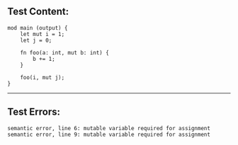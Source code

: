 
Test Content: 
-------------------------
```
mod main (output) { 
    let mut i = 1;
    let j = 0;

    fn foo(a: int, mut b: int) {
        b += 1;
    }

    foo(i, mut j);
}
```
------------------------

Test Errors:
-------------------------
```
semantic error, line 6: mutable variable required for assignment
semantic error, line 9: mutable variable required for assignment

```
